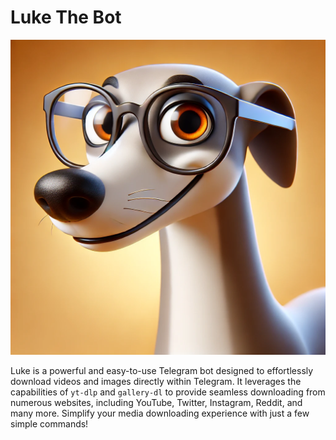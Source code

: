 # Luke The Bot

![Logo](logo.webp)

Luke is a powerful and easy-to-use Telegram bot designed to effortlessly download videos and images directly within Telegram. It leverages the capabilities of `yt-dlp` and `gallery-dl` to provide seamless downloading from numerous websites, including YouTube, Twitter, Instagram, Reddit, and many more. Simplify your media downloading experience with just a few simple commands!